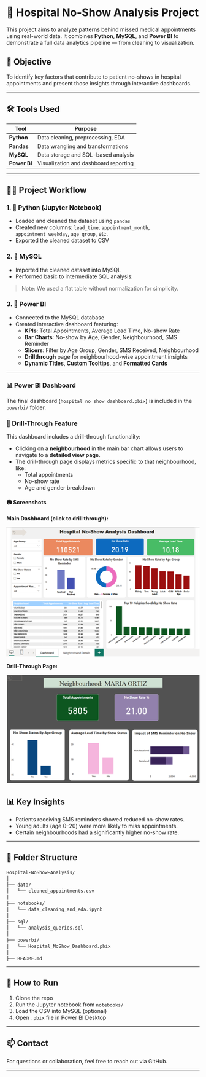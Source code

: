
# 🏥 Hospital No-Show Analysis Project

This project aims to analyze patterns behind missed medical appointments using real-world data. It combines **Python**, **MySQL**, and **Power BI** to demonstrate a full data analytics pipeline — from cleaning to visualization.

## 📌 Objective

To identify key factors that contribute to patient no-shows in hospital appointments and present those insights through interactive dashboards.

---

## 🛠️ Tools Used

| Tool        | Purpose                                 |
|-------------|------------------------------------------|
| **Python**  | Data cleaning, preprocessing, EDA        |
| **Pandas**  | Data wrangling and transformations       |
| **MySQL**   | Data storage and SQL-based analysis      |
| **Power BI**| Visualization and dashboard reporting    |

---

## 🧑‍💻 Project Workflow

### 1. 🔹 **Python (Jupyter Notebook)**
- Loaded and cleaned the dataset using `pandas`
- Created new columns: `lead_time`, `appointment_month`, `appointment_weekday`, `age_group`, etc.
- Exported the cleaned dataset to CSV

### 2. 🔹 **MySQL**
- Imported the cleaned dataset into MySQL
- Performed basic to intermediate SQL analysis:

> Note: We used a flat table without normalization for simplicity.

### 3. 🔹 **Power BI**
- Connected to the MySQL database
- Created interactive dashboard featuring:
  - **KPIs**: Total Appointments, Average Lead Time, No-show Rate
  - **Bar Charts**: No-show by Age, Gender, Neighbourhood, SMS Reminder
  - **Slicers**: Filter by Age Group, Gender, SMS Received, Neighbourhood
  - **Drillthrough** page for neighbourhood-wise appointment insights
  - **Dynamic Titles**, **Custom Tooltips**, and **Formatted Cards**
---

### 📊 Power BI Dashboard

The final dashboard (`hospital no show dashboard.pbix`) is included in the `powerbi/` folder.

### 🔎 Drill-Through Feature

This dashboard includes a drill-through functionality:

- Clicking on a **neighbourhood** in the main bar chart allows users to navigate to a **detailed view page**.
- The drill-through page displays metrics specific to that neighbourhood, like:
  - Total appointments
  - No-show rate
  - Age and gender breakdown

#### 📷 Screenshots

**Main Dashboard (click to drill through):**

![Main Dashboard](assets/main_dashboard.png)

**Drill-Through Page:**

![Drill-Through Page](assets/drillthrough_page.png)


## 📊 Key Insights
- Patients receiving SMS reminders showed reduced no-show rates.
- Young adults (age 0–20) were more likely to miss appointments.
- Certain neighbourhoods had a significantly higher no-show rate.

---

## 📁 Folder Structure

```
Hospital-NoShow-Analysis/
│
├── data/
│   └── cleaned_appointments.csv
│
├── notebooks/
│   └── data_cleaning_and_eda.ipynb
│
├── sql/
│   └── analysis_queries.sql
│
├── powerbi/
│   └── Hospital_NoShow_Dashboard.pbix
│
├── README.md
```

---

## 🚀 How to Run
1. Clone the repo
2. Run the Jupyter notebook from `notebooks/`
3. Load the CSV into MySQL (optional)
4. Open `.pbix` file in Power BI Desktop

---

## 📫 Contact

For questions or collaboration, feel free to reach out via GitHub.

---
